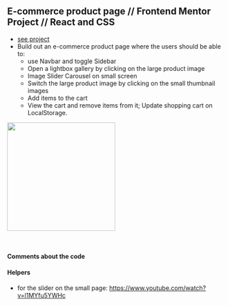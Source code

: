 ## E-commerce product page // Frontend Mentor Project // React and CSS

- [see project]()
- Build out an e-commerce product page where the users should be able to:
  - use Navbar and toggle Sidebar
  - Open a lightbox gallery by clicking on the large product image
  - Image Slider Carousel on small screen
  - Switch the large product image by clicking on the small thumbnail images
  - Add items to the cart
  - View the cart and remove items from it; Update shopping cart on LocalStorage.

<p align-items: center>
    <img src='./readme-images/Screenshot-comments-01.png' width='250'>
</p>
<br/>

#### Comments about the code

#### Helpers

- for the slider on the small page: https://www.youtube.com/watch?v=l1MYfu5YWHc

